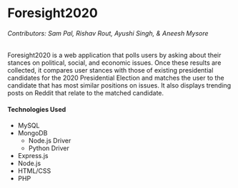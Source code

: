 # Foresight2020

###### Contributors: Sam Pal, Rishav Rout, Ayushi Singh, & Aneesh Mysore

Foresight2020 is a web application that polls users by asking about their stances on political, social, and economic issues. Once these results are collected, it compares user stances with those of existing presidential candidates for the 2020 Presidential Election and matches the user to the candidate that has most similar positions on issues. It also displays trending posts on Reddit that relate to the matched candidate. 

#### Technologies Used
* MySQL
* MongoDB
  * Node.js Driver
  * Python Driver
* Express.js
* Node.js
* HTML/CSS
* PHP
